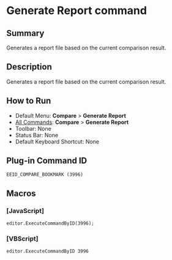 # Generate Report command

## Summary

Generates a report file based on the current comparison result.

## Description

Generates a report file based on the current comparison result.

## How to Run

- Default Menu: **Compare** \> **Generate Report**
- [All Commands](../tools/all_commands): **Compare** \> **Generate Report**
- Toolbar: None
- Status Bar: None
- Default Keyboard Shortcut: None

## Plug-in Command ID

```
EEID_COMPARE_BOOKMARK (3996)```

## Macros

### \[JavaScript\]

```
editor.ExecuteCommandByID(3996);
```

### \[VBScript\]

```
editor.ExecuteCommandByID 3996
```
